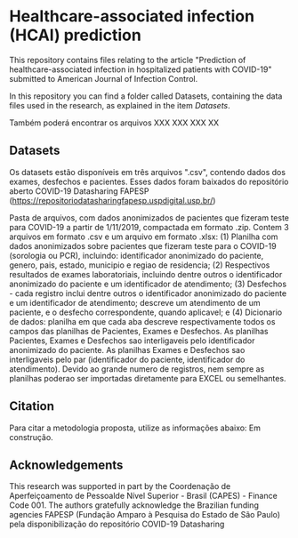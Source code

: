 # Healthcare-associated infection (HCAI) prediction

This repository contains files relating to the article "Prediction of healthcare-associated infection in hospitalized patients with COVID-19" submitted to American Journal of Infection Control.

In this repository you can find a folder called Datasets, containing the data files used in the research, as explained in the item *Datasets*.

Também poderá encontrar os arquivos XXX XXX XXX XX

## Datasets
Os datasets estão disponíveis em três arquivos ".csv", contendo dados dos exames, desfechos e pacientes. Esses dados foram baixados do repositório aberto COVID-19 Datasharing FAPESP (https://repositoriodatasharingfapesp.uspdigital.usp.br/) 

Pasta de arquivos, com dados anonimizados de pacientes que fizeram teste para COVID-19 a partir de 1/11/2019, compactada em formato .zip. Contem 3 arquivos em formato .csv e um arquivo em formato .xlsx: (1) Planilha com dados anonimizados sobre pacientes que fizeram teste para o COVID-19 (sorologia ou PCR), incluindo: identificador anonimizado do paciente, genero, pais, estado, municipio e regiao de residencia; (2) Respectivos resultados de exames laboratoriais, incluindo dentre outros o identificador anonimizado do paciente e um identificador de atendimento; (3) Desfechos - cada registro inclui dentre outros o identificador anonimizado do paciente e um identificador de atendimento; descreve um atendimento de um paciente, e o desfecho correspondente, quando aplicavel; e (4) Dicionario de dados: planilha em que cada aba descreve respectivamente todos os campos das planilhas de Pacientes, Exames e Desfechos. As planilhas Pacientes, Exames e Desfechos sao interligaveis pelo identificador anonimizado do paciente. As planilhas Exames e Desfechos sao interligaveis pelo par (identificador do paciente, identificador do atendimento). Devido ao grande numero de registros, nem sempre as planilhas poderao ser importadas diretamente para EXCEL ou semelhantes.




## Citation
Para citar a metodologia proposta, utilize as informações abaixo:
Em construção.

## Acknowledgements
This research was supported in part by the Coordenação de Aperfeiçoamento de Pessoalde Nível Superior - Brasil (CAPES) - Finance Code 001. The authors gratefully acknowledge the Brazilian funding agencies FAPESP (Fundação Amparo à Pesquisa do Estado de São Paulo) pela disponibilização do repositório COVID-19 Datasharing

